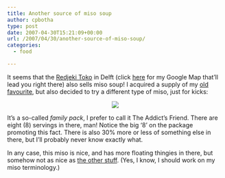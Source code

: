 ```yaml
---
title: Another source of miso soup
author: cpbotha
type: post
date: 2007-04-30T15:21:09+00:00
url: /2007/04/30/another-source-of-miso-soup/
categories:
  - food

---
```

It seems that the [Redjeki Toko][1] in Delft (click [here][2] for my Google Map that’ll lead you right there) also sells miso soup! I acquired a supply of my [old favourite][3], but also decided to try a different type of miso, just for kicks:

[][4]

<p style="text-align: center">
<a href="http://picasaweb.google.com/cpbotha/Misc/photo#5059239253092734402"><img src="http://lh4.google.com/image/cpbotha/RjYHS7JOFcI/AAAAAAAAAfg/Bm6zOfqxawo/s400/IMG_2064.JPG"/></a>
</p>

It’s a so-called _family pack_, I prefer to call it The Addict’s Friend. There are eight (8) servings in there, man! Notice the big ‘8’ on the package promoting this fact. There is also 30% more or less of something else in there, but I’ll probably never know exactly what.

In any case, this miso is nice, and has more floating thingies in there, but somehow not as nice as [the other stuff][5]. (Yes, I know, I should work on my miso terminology.)

 [1]: http://www.redjeki.com/ "Redjeki website URL"
 [2]: http://maps.google.com/maps/ms?ie=UTF8&om=1&hl=en&z=17&msid=117512341823352049216.00000112430729e3a8dae&msa=0 "Google Map to Redjeki."
 [3]: http://cpbotha.net/2007/04/04/lovely-miso-soup/ "Favourite miso soup posting."
 [4]: http://picasaweb.google.com/cpbotha/Misc/photo#5059239253092734402
 [5]: http://cpbotha.net/2007/04/04/lovely-miso-soup/ "First instant miso posting on cpbotha.net."
